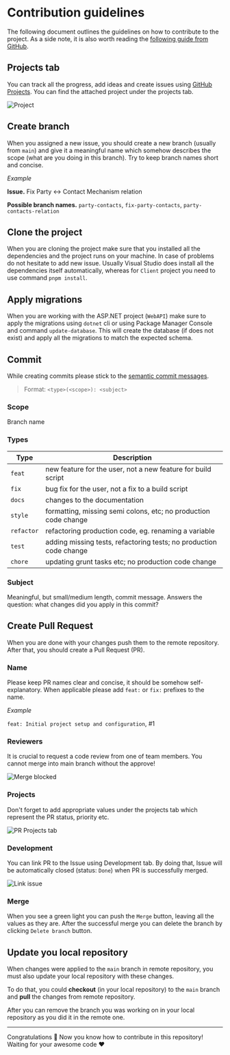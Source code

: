 # Contribution guidelines
The following document outlines the guidelines on how to contribute to the project. As a side note, it is also worth reading the [following guide from GitHub](https://github.com/firstcontributions/first-contributions).

## Projects tab
You can track all the progress, add ideas and create issues using [GitHub Projects](). You can find the attached project under the projects tab.

![Project](image-1.png)

## Create branch
When you assigned a new issue, you should create a new branch (usually from `main`) and give it a meaningful name which somehow describes the scope (what are you doing in this branch). Try to keep branch names short and concise.

_Example_

__Issue.__ Fix Party <-> Contact Mechanism relation

__Possible branch names.__ `party-contacts`, `fix-party-contacts`, `party-contacts-relation`

## Clone the project
When you are cloning the project make sure that you installed all the dependencies and the project runs on your machine. In case of problems do not hesitate to add new issue. Usually Visual Studio does install all the dependencies itself automatically, whereas for `Client` project you need to use command `pnpm install`.

## Apply migrations
When you are working with the ASP.NET project (`WebAPI`) make sure to apply the migrations using `dotnet` cli or using Package Manager Console and command `update-database`. This will create the database (if does not exist) and apply all the migrations to match the expected schema. 

## Commit
While creating commits please stick to the [semantic commit messages](https://gist.github.com/joshbuchea/6f47e86d2510bce28f8e7f42ae84c716). 

> Format: `<type>(<scope>): <subject>`

### Scope
Branch name

### Types
Type | Description
---|---
`feat` | new feature for the user, not a new feature for build script
`fix` | bug fix for the user, not a fix to a build script
`docs` | changes to the documentation
`style` | formatting, missing semi colons, etc; no production code change
`refactor` | refactoring production code, eg. renaming a variable
`test` | adding missing tests, refactoring tests; no production code change
`chore` | updating grunt tasks etc; no production code change

### Subject
Meaningful, but small/medium length, commit message. Answers the question: what changes did you apply in this commit?

## Create Pull Request
When you are done with your changes push them to the remote repository. After that, you should create a Pull Request (PR).

### Name
Please keep PR names clear and concise, it should be somehow self-explanatory. When applicable please add `feat:` or `fix:` prefixes to the name.

_Example_

`feat: Initial project setup and configuration`, #1

### Reviewers
It is crucial to request a code review from one of team members. You cannot merge into main branch without the approve!

![Merge blocked](image-3.png)

### Projects
Don't forget to add appropriate values under the projects tab which represent the PR status, priority etc.

![PR Projects tab](image-2.png)

### Development
You can link PR to the Issue using Development tab. By doing that, Issue will be automatically closed (status: `Done`) when PR is successfully merged.

![Link issue](image-4.png)

### Merge
When you see a green light you can push the `Merge` button, leaving all the values as they are. After the successful merge you can delete the branch by clicking `Delete branch` button.

## Update you local repository
When changes were applied to the `main` branch in remote repository, you must also update your local repository with these changes.

To do that, you could __checkout__ (in your local repository) to the `main` branch and __pull__ the changes from remote repository.

After you can remove the branch you was working on in your local repository as you did it in the remote one.

---

Congratulations 🎉 Now you know how to contribute in this repository! Waiting for your awesome code ❤️ 
